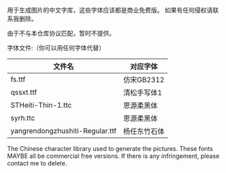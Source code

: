 用于生成图片的中文字库，这些字体应该都是商业免费版。
如果有任何侵权请联系我删除。

由于不与本仓库协议匹配，暂时不提供。

字体文件:（你可以用任何字体代替）

| 文件名 | 对应字体 |
| ------ | -------- |
|fs.ttf | 仿宋GB2312|
|qssxt.ttf | 清松手写体1|
|STHeiti-Thin-1.ttc | 思源柔黑体|
|syrh.ttc | 思源柔黑体|
|yangrendongzhushiti-Regular.ttf|杨任东竹石体|








The Chinese character library used to generate the pictures. These fonts MAYBE all be commercial free versions.
If there is any infringement, please contact me to delete.